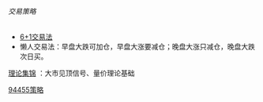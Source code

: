 ###### 交易策略

- [6+1交易法](经济/股市/理论/6+1交易法.md) 
- 懒人交易法：早盘大跌可加仓，早盘大涨要减仓；晚盘大涨只减仓，晚盘大跌次日买。

[理论集锦](经济/股市/理论/理论集锦.md) ：大市见顶信号、量价理论基础

[94455策略](经济/股市/理论/94455.md)
